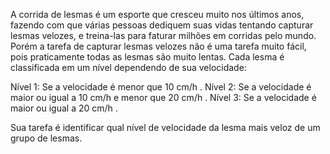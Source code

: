 A corrida de lesmas é um esporte que cresceu muito nos últimos anos, fazendo com que várias pessoas dediquem suas vidas tentando capturar lesmas velozes, e treina-las para faturar milhões em corridas pelo mundo. Porém a tarefa de capturar lesmas velozes não é uma tarefa muito fácil, pois praticamente todas as lesmas são muito lentas. Cada lesma é classificada em um nível dependendo de sua velocidade:

Nível 1: Se a velocidade é menor que 10 cm/h .
Nível 2: Se a velocidade é maior ou igual a 10 cm/h e menor que 20 cm/h .
Nível 3: Se a velocidade é maior ou igual a 20 cm/h .

Sua tarefa é identificar qual nível de velocidade da lesma mais veloz de um grupo de lesmas.


